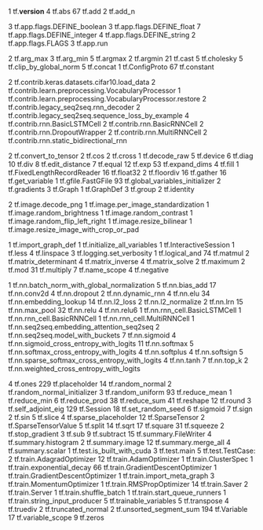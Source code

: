 1	tf.__version__
4	tf.abs
67	tf.add
2	tf.add_n

3	tf.app.flags.DEFINE_boolean
3	tf.app.flags.DEFINE_float
7	tf.app.flags.DEFINE_integer
4	tf.app.flags.DEFINE_string
2	tf.app.flags.FLAGS
3	tf.app.run

2	tf.arg_max
3	tf.arg_min
5	tf.argmax
2	tf.argmin
21	tf.cast
5	tf.cholesky
5	tf.clip_by_global_norm
5	tf.concat
1	tf.ConfigProto
67	tf.constant

2	tf.contrib.keras.datasets.cifar10.load_data
2	tf.contrib.learn.preprocessing.VocabularyProcessor
1	tf.contrib.learn.preprocessing.VocabularyProcessor.restore
2	tf.contrib.legacy_seq2seq.rnn_decoder
2	tf.contrib.legacy_seq2seq.sequence_loss_by_example
4	tf.contrib.rnn.BasicLSTMCell 
2	tf.contrib.rnn.BasicRNNCell
2	tf.contrib.rnn.DropoutWrapper
2	tf.contrib.rnn.MultiRNNCell
2	tf.contrib.rnn.static_bidirectional_rnn


2	tf.convert_to_tensor
2	tf.cos
2	tf.cross
1	tf.decode_raw
5	tf.device
6	tf.diag
10	tf.div
8	tf.edit_distance
7	tf.equal
12	tf.exp
53	tf.expand_dims
4	tf.fill
1	tf.FixedLengthRecordReader
16	tf.float32 
2	tf.floordiv
16	tf.gather
16	tf.get_variable
1	tf.gfile.FastGFile
93	tf.global_variables_initializer
2	tf.gradients
3	tf.Graph
1	tf.GraphDef
3	tf.group
2	tf.identity

2	tf.image.decode_png
1	tf.image.per_image_standardization
1	tf.image.random_brightness
1	tf.image.random_contrast
1	tf.image.random_flip_left_right
1	tf.image.resize_bilinear
1	tf.image.resize_image_with_crop_or_pad

1	tf.import_graph_def
1	tf.initialize_all_variables
1	tf.InteractiveSession
1	tf.less
4	tf.linspace
3	tf.logging.set_verbosity
1	tf.logical_and
74	tf.matmul
2	tf.matrix_determinant
4	tf.matrix_inverse
4	tf.matrix_solve
2	tf.maximum
2	tf.mod
31	tf.multiply
7	tf.name_scope
4	tf.negative

1	tf.nn.batch_norm_with_global_normalization
5	tf.nn.bias_add
17	tf.nn.conv2d
4	tf.nn.dropout
2	tf.nn.dynamic_rnn
4	tf.nn.elu
34	tf.nn.embedding_lookup
14	tf.nn.l2_loss
2	tf.nn.l2_normalize
2	tf.nn.lrn
15	tf.nn.max_pool
32	tf.nn.relu
4	tf.nn.relu6
1	tf.nn.rnn_cell.BasicLSTMCell
1	tf.nn.rnn_cell.BasicRNNCell
1	tf.nn.rnn_cell.MultiRNNCell
1	tf.nn.seq2seq.embedding_attention_seq2seq
2	tf.nn.seq2seq.model_with_buckets
7	tf.nn.sigmoid
4	tf.nn.sigmoid_cross_entropy_with_logits
11	tf.nn.softmax
5	tf.nn.softmax_cross_entropy_with_logits
4	tf.nn.softplus
4	tf.nn.softsign
5	tf.nn.sparse_softmax_cross_entropy_with_logits
4	tf.nn.tanh
7	tf.nn.top_k
2	tf.nn.weighted_cross_entropy_with_logits

4	tf.ones
229	tf.placeholder 
14	tf.random_normal
2	tf.random_normal_initializer
3	tf.random_uniform
93	tf.reduce_mean
1	tf.reduce_min
6	tf.reduce_prod
38	tf.reduce_sum
41	tf.reshape
12	tf.round
3	tf.self_adjoint_eig
129	tf.Session
18	tf.set_random_seed
6	tf.sigmoid
7	tf.sign
2	tf.sin
5	tf.slice
4	tf.sparse_placeholder
12	tf.SparseTensor
2	tf.SparseTensorValue
5	tf.split
14	tf.sqrt
17	tf.square
31	tf.squeeze
2	tf.stop_gradient
3	tf.sub
9	tf.subtract
15	tf.summary.FileWriter
4	tf.summary.histogram
2	tf.summary.image
12	tf.summary.merge_all
4	tf.summary.scalar
1	tf.test.is_built_with_cuda
3	tf.test.main
5	tf.test.TestCase:
2	tf.train.AdagradOptimizer
12	tf.train.AdamOptimizer
1	tf.train.ClusterSpec
1	tf.train.exponential_decay
66	tf.train.GradientDescentOptimizer
1	tf.train.GradientDescentOptimizer
1	tf.train.import_meta_graph
3	tf.train.MomentumOptimizer
1	tf.train.RMSPropOptimizer
14	tf.train.Saver
2	tf.train.Server
1	tf.train.shuffle_batch
1	tf.train.start_queue_runners
1	tf.train.string_input_producer
5	tf.trainable_variables
5	tf.transpose
4	tf.truediv
2	tf.truncated_normal
2	tf.unsorted_segment_sum
194	tf.Variable
17	tf.variable_scope
9	tf.zeros